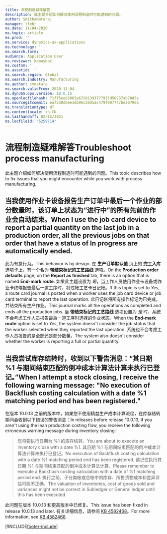```yaml
---
title: 流程制造疑难解答
description: 此主题介绍如何解决使用流程制造时可能遇到的问题。
author: SmithaNataraj
manager: tfehr
ms.date: 11/04/2020
ms.topic: article
ms.prod: ''
ms.service: dynamics-ax-applications
ms.technology: ''
ms.search.form: ''
audience: Application User
ms.reviewer: kamaybac
ms.custom: ''
ms.assetid: ''
ms.search.region: Global
ms.search.industry: Manufacturing
ms.author: smnatara
ms.search.validFrom: 2020-11-04
ms.dyn365.ops.version: 10.0.15
ms.openlocfilehash: 71ff5eeb2065a67281393777937d50237ab78d5e
ms.sourcegitcommit: eaf330dbee1db96c20d5ac479f007747bea079eb
ms.translationtype: HT
ms.contentlocale: zh-CN
ms.lasthandoff: 02/15/2021
ms.locfileid: "5259714"
---
```

# <a name="troubleshoot-process-manufacturing"></a><span data-ttu-id="a2142-103">流程制造疑难解答</span><span class="sxs-lookup"><span data-stu-id="a2142-103">Troubleshoot process manufacturing</span></span>

<span data-ttu-id="a2142-104">此主题介绍如何解决使用流程制造时可能遇到的问题。</span><span class="sxs-lookup"><span data-stu-id="a2142-104">This topic describes how to fix issues that you might encounter while you work with process manufacturing.</span></span>

## <a name="when-i-use-the-job-card-device-to-report-a-partial-quantity-on-the-last-job-in-a-production-order-all-the-previous-jobs-on-that-order-that-have-a-status-of-in-progress-are-automatically-ended"></a><span data-ttu-id="a2142-105">当我使用作业卡设备报告生产订单中最后一个作业的部分数量时，该订单上状态为“进行中”的所有先前的作业会自动结束。</span><span class="sxs-lookup"><span data-stu-id="a2142-105">When I use the job card device to report a partial quantity on the last job in a production order, all the previous jobs on that order that have a status of In progress are automatically ended.</span></span>

<span data-ttu-id="a2142-106">此为有意行为。</span><span class="sxs-lookup"><span data-stu-id="a2142-106">This behavior is by design.</span></span> <span data-ttu-id="a2142-107">在 **生产订单默认值** 页上的 **完工入库** 选项卡上，有一个名为 **带结束标记的工艺路线** 选项。</span><span class="sxs-lookup"><span data-stu-id="a2142-107">On the **Production order defaults** page, on the **Report as finished** tab, there is an option that is named **End-mark route**.</span></span> <span data-ttu-id="a2142-108">如果此主题设置为 *是*，当工作人员使用作业卡设备或作业卡终端报告最后一道工序时，将过帐工艺卡日记帐。</span><span class="sxs-lookup"><span data-stu-id="a2142-108">If this topic is set to *Yes*, a route card journal is posted when a worker uses the job card device or job card terminal to report the last operation.</span></span> <span data-ttu-id="a2142-109">此日记帐将所有操作标记为已完成，并结束所有生产作业。</span><span class="sxs-lookup"><span data-stu-id="a2142-109">This journal marks all the operations as completed and ends all the production jobs.</span></span> <span data-ttu-id="a2142-110">当 **带结束标记的工艺路线** 选项设置为 *是* 时，系统不会考虑工作人员报告最后一道工序时选择的作业状态。</span><span class="sxs-lookup"><span data-stu-id="a2142-110">When the **End-mark route** option is set to *Yes*, the system doesn't consider the job status that the worker selected when they reported the last operation.</span></span> <span data-ttu-id="a2142-111">系统也不会考虑工作人员报告的是全部还是部分数量。</span><span class="sxs-lookup"><span data-stu-id="a2142-111">The system also doesn't consider whether the worker is reporting a full or partial quantity.</span></span>

## <a name="when-i-attempt-a-stock-closing-i-receive-the-following-warning-message-no-execution-of-backflush-costing-calculation-with-a-date-1-matching-period-end-has-been-registered"></a><span data-ttu-id="a2142-112">当我尝试库存结转时，收到以下警告消息：“其日期 %1 与期间结束匹配的倒冲成本计算法计算未执行已登记。”</span><span class="sxs-lookup"><span data-stu-id="a2142-112">When I attempt a stock closing, I receive the following warning message: "No execution of Backflush costing calculation with a date %1 matching period end has been registered."</span></span>

<span data-ttu-id="a2142-113">在版本 10.0.13 之前的版本中，如果您不使用精益生产成本计算流程，在库存结转期间会收到以下错误的警告消息：</span><span class="sxs-lookup"><span data-stu-id="a2142-113">In releases before release 10.0.13, if you aren't using the lean production costing flow, you receive the following erroneous warning message during inventory closing:</span></span>

> <span data-ttu-id="a2142-114">您将要执行日期为 %1 的库存结转。</span><span class="sxs-lookup"><span data-stu-id="a2142-114">You are about to execute an Inventory close with a date %1.</span></span> <span data-ttu-id="a2142-115">其日期 %1 与期间结束匹配的倒冲成本计算法计算未执行已登记。</span><span class="sxs-lookup"><span data-stu-id="a2142-115">No execution of Backflush costing calculation with a date %1 matching period end has been registered.</span></span> <span data-ttu-id="a2142-116">请记住执行其日期 %1 与期间结束匹配的倒冲成本计算法计算。</span><span class="sxs-lookup"><span data-stu-id="a2142-116">Please remember to execute a Backflush costing calculation with a date of %1 matching period end.</span></span> <span data-ttu-id="a2142-117">执行之前，子分类帐或总帐中的库存、所售货物成本和差异评估可能不正确。</span><span class="sxs-lookup"><span data-stu-id="a2142-117">The valuation of inventories, cost of goods sold and variances might not be correct in Subledger or General ledger until this has been executed.</span></span>

<span data-ttu-id="a2142-118">此问题在版本 10.0.13 和更高版本中已修复。</span><span class="sxs-lookup"><span data-stu-id="a2142-118">This issue has been fixed in release 10.0.13 and later.</span></span> <span data-ttu-id="a2142-119">有关详细信息，请参阅 [KB 4582468](https://fix.lcs.dynamics.com/Issue/Details?kb=4582468&bugId=468844&dbType=3&qc=fcd64080446a27382cfde3e4c3bdcfb714279185932259cd11ceb0d500617296)。</span><span class="sxs-lookup"><span data-stu-id="a2142-119">For more information, see [KB 4582468](https://fix.lcs.dynamics.com/Issue/Details?kb=4582468&bugId=468844&dbType=3&qc=fcd64080446a27382cfde3e4c3bdcfb714279185932259cd11ceb0d500617296).</span></span>


[!INCLUDE[footer-include](../../includes/footer-banner.md)]
